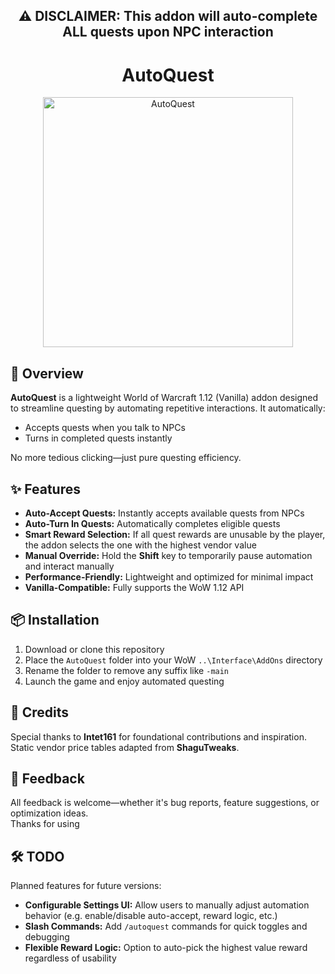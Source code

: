 <h2 align="center">⚠️ DISCLAIMER: This addon will auto-complete ALL quests upon NPC interaction</h2>

<h1 align="center">AutoQuest</h1>

<p align="center">
  <img src="./AutoQuest.png" alt="AutoQuest" width="400">
</p>

## 🧭 Overview
**AutoQuest** is a lightweight World of Warcraft 1.12 (Vanilla) addon designed to streamline questing by automating repetitive interactions. It automatically:
- Accepts quests when you talk to NPCs  
- Turns in completed quests instantly  

No more tedious clicking—just pure questing efficiency.

## ✨ Features
- **Auto-Accept Quests:** Instantly accepts available quests from NPCs  
- **Auto-Turn In Quests:** Automatically completes eligible quests  
- **Smart Reward Selection:** If all quest rewards are unusable by the player, the addon selects the one with the highest vendor value  
- **Manual Override:** Hold the **Shift** key to temporarily pause automation and interact manually  
- **Performance-Friendly:** Lightweight and optimized for minimal impact  
- **Vanilla-Compatible:** Fully supports the WoW 1.12 API  

## 📦 Installation
1. Download or clone this repository  
2. Place the `AutoQuest` folder into your WoW `..\Interface\AddOns` directory  
3. Rename the folder to remove any suffix like `-main`  
4. Launch the game and enjoy automated questing  

## 🙌 Credits
Special thanks to **Intet161** for foundational contributions and inspiration.  
Static vendor price tables adapted from **ShaguTweaks**.

## 💬 Feedback
All feedback is welcome—whether it's bug reports, feature suggestions, or optimization ideas.  
Thanks for using 

## 🛠️ TODO
Planned features for future versions:
- **Configurable Settings UI:** Allow users to manually adjust automation behavior (e.g. enable/disable auto-accept, reward logic, etc.)  
- **Slash Commands:** Add `/autoquest` commands for quick toggles and debugging  
- **Flexible Reward Logic:** Option to auto-pick the highest value reward regardless of usability  
